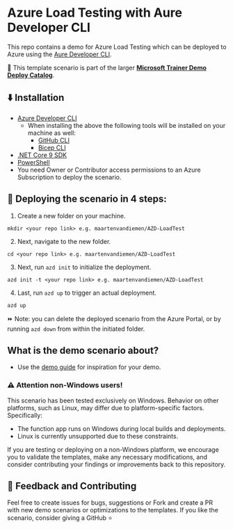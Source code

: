 # Azure Load Testing with Aure Developer CLI

This repo contains a demo for Azure Load Testing which can be deployed to Azure using the [Aure Developer CLI](https://learn.microsoft.com/en-us/azure/developer/azure-developer-cli/overview). 

💪 This template scenario is part of the larger **[Microsoft Trainer Demo Deploy Catalog](https://aka.ms/trainer-demo-deploy)**.

## ⬇️ Installation
- [Azure Developer CLI](https://learn.microsoft.com/en-us/azure/developer/azure-developer-cli/install-azd)
    - When installing the above the following tools will be installed on your machine as well:
        - [GitHub CLI](https://cli.github.com)
        - [Bicep CLI](https://learn.microsoft.com/en-us/azure/azure-resource-manager/bicep/install)
- [.NET Core 9 SDK](https://dotnet.microsoft.com/en-us/download/dotnet/9.0)
- [PowerShell](https://learn.microsoft.com/en-us/powershell/scripting/install/installing-powershell)
- You need Owner or Contributor access permissions to an Azure Subscription to  deploy the scenario.


## 🚀 Deploying the scenario in 4 steps:

1. Create a new folder on your machine.
```
mkdir <your repo link> e.g. maartenvandiemen/AZD-LoadTest
```
2. Next, navigate to the new folder.
```
cd <your repo link> e.g. maartenvandiemen/AZD-LoadTest
```
3. Next, run `azd init` to initialize the deployment.
```
azd init -t <your repo link> e.g. maartenvandiemen/AZD-LoadTest
```
4. Last, run `azd up` to trigger an actual deployment.
```
azd up
```

⏩ Note: you can delete the deployed scenario from the Azure Portal, or by running ```azd down``` from within the initiated folder.


## What is the demo scenario about?
- Use the [demo guide](demoguide/demoguide.md) for inspiration for your demo.


### ⚠️ Attention non-Windows users!
This scenario has been tested exclusively on Windows. Behavior on other platforms, such as Linux, may differ due to platform-specific factors. Specifically:
- The function app runs on Windows during local builds and deployments.
- Linux is currently unsupported due to these constraints.

If you are testing or deploying on a non-Windows platform, we encourage you to validate the templates, make any necessary modifications, and consider contributing your findings or improvements back to this repository.


## 💭 Feedback and Contributing
Feel free to create issues for bugs, suggestions or Fork and create a PR with new demo scenarios or optimizations to the templates. 
If you like the scenario, consider giving a GitHub ⭐
